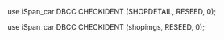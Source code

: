 use iSpan_car
DBCC CHECKIDENT (SHOPDETAIL, RESEED, 0);

use iSpan_car
DBCC CHECKIDENT (shopimgs, RESEED, 0);


